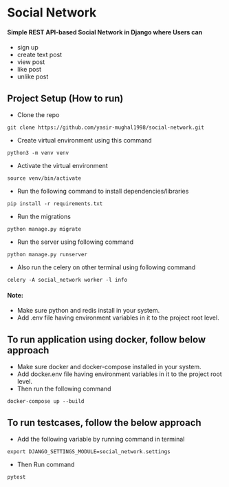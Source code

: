 # Social Network

#### Simple REST API-based Social Network in Django where Users can 
  - sign up 
  - create text post
  - view post
  - like post
  - unlike post

## Project Setup (How to run)
- Clone the repo
```
git clone https://github.com/yasir-mughal1998/social-network.git
```

- Create virtual environment using this command
```
python3 -m venv venv
```

- Activate the virtual environment
```
source venv/bin/activate
```
- Run the following command to install dependencies/libraries
```
pip install -r requirements.txt
```
- Run the migrations
```
python manage.py migrate
```
- Run the server using following command
```
python manage.py runserver
```
- Also run the celery on other terminal using following command
```
celery -A social_network worker -l info
```
#### Note:
- Make sure python and redis install in your system.
- Add .env file having environment variables in it to the project root level.


## To run application using docker, follow below approach

- Make sure docker and docker-compose installed in your system.
- Add docker.env file having environment variables in it to the project root level.
- Then run the following command
```
docker-compose up --build
```

## To run testcases, follow the below approach

- Add the following variable by running command in terminal
```
export DJANGO_SETTINGS_MODULE=social_network.settings
```
- Then Run command
```
pytest
```
